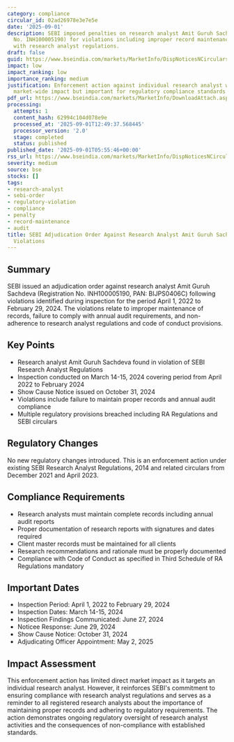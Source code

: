 ```yaml
---
category: compliance
circular_id: 02ad26978e3e7e5e
date: '2025-09-01'
description: SEBI imposed penalties on research analyst Amit Guruh Sachdeva (Registration
  No. INH100005190) for violations including improper record maintenance and non-compliance
  with research analyst regulations.
draft: false
guid: https://www.bseindia.com/markets/MarketInfo/DispNoticesNCirculars.aspx?Noticeid={3A5820C7-0CAE-4E83-BD22-2B33ED1FAC00}&noticeno=20250901-1&dt=09/01/2025&icount=1&totcount=36&flag=0
impact: low
impact_ranking: low
importance_ranking: medium
justification: Enforcement action against individual research analyst with limited
  market-wide impact but important for regulatory compliance standards
pdf_url: https://www.bseindia.com/markets/MarketInfo/DownloadAttach.aspx?id=20250901-1&attachedId=c1248eac-8ac7-4788-aeda-190de94b51b0
processing:
  attempts: 1
  content_hash: 62994c104d078e9e
  processed_at: '2025-09-01T12:49:37.568445'
  processor_version: '2.0'
  stage: completed
  status: published
published_date: '2025-09-01T05:55:46+00:00'
rss_url: https://www.bseindia.com/markets/MarketInfo/DispNoticesNCirculars.aspx?Noticeid={3A5820C7-0CAE-4E83-BD22-2B33ED1FAC00}&noticeno=20250901-1&dt=09/01/2025&icount=1&totcount=36&flag=0
severity: medium
source: bse
stocks: []
tags:
- research-analyst
- sebi-order
- regulatory-violation
- compliance
- penalty
- record-maintenance
- audit
title: SEBI Adjudication Order Against Research Analyst Amit Guruh Sachdeva for Regulatory
  Violations
---
```


## Summary

SEBI issued an adjudication order against research analyst Amit Guruh Sachdeva (Registration No. INH100005190, PAN: BIJPS0406C) following violations identified during inspection for the period April 1, 2022 to February 29, 2024. The violations relate to improper maintenance of records, failure to comply with annual audit requirements, and non-adherence to research analyst regulations and code of conduct provisions.

## Key Points

- Research analyst Amit Guruh Sachdeva found in violation of SEBI Research Analyst Regulations
- Inspection conducted on March 14-15, 2024 covering period from April 2022 to February 2024
- Show Cause Notice issued on October 31, 2024
- Violations include failure to maintain proper records and annual audit compliance
- Multiple regulatory provisions breached including RA Regulations and SEBI circulars

## Regulatory Changes

No new regulatory changes introduced. This is an enforcement action under existing SEBI Research Analyst Regulations, 2014 and related circulars from December 2021 and April 2023.

## Compliance Requirements

- Research analysts must maintain complete records including annual audit reports
- Proper documentation of research reports with signatures and dates required
- Client master records must be maintained for all clients
- Research recommendations and rationale must be properly documented
- Compliance with Code of Conduct as specified in Third Schedule of RA Regulations mandatory

## Important Dates

- Inspection Period: April 1, 2022 to February 29, 2024
- Inspection Dates: March 14-15, 2024
- Inspection Findings Communicated: June 27, 2024
- Noticee Response: June 29, 2024
- Show Cause Notice: October 31, 2024
- Adjudicating Officer Appointment: May 2, 2025

## Impact Assessment

This enforcement action has limited direct market impact as it targets an individual research analyst. However, it reinforces SEBI's commitment to ensuring compliance with research analyst regulations and serves as a reminder to all registered research analysts about the importance of maintaining proper records and adhering to regulatory requirements. The action demonstrates ongoing regulatory oversight of research analyst activities and the consequences of non-compliance with established standards.